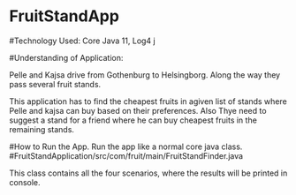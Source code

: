 # FruitStandApp

#Technology Used: 
Core Java 11, Log4 j

#Understanding of Application:

Pelle and Kajsa drive from Gothenburg to Helsingborg. Along the way
they pass several fruit stands.

This application has to find the cheapest fruits in agiven list of stands where Pelle and kajsa can buy based on their preferences.
Also Thye need to suggest a stand for a friend where he can buy cheapest fruits in the remaining stands.


#How to Run the App. Run the app like a normal core java class.
#FruitStandApplication/src/com/fruit/main/FruitStandFinder.java

This class contains all the four scenarios, where the results will be printed in console.
